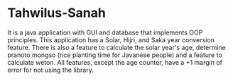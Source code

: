 # Tahwilus-Sanah
It is a java application with GUI and database that implements OOP principles. This application has a Solar, Hijri, and Saka year conversion feature. There is also a feature to calculate the solar year's age, determine pranoto mongso (rice planting time for Javanese people) and a feature to calculate weton. All features, except the age counter, have a +1 margin of error for not using the library.

